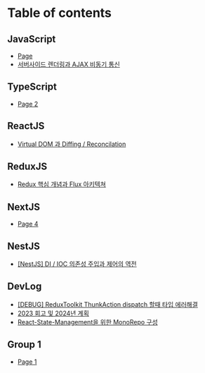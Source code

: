 # Table of contents

## JavaScript

* [Page](README.md)
* [서버사이드 렌더링과 AJAX 비동기 통신](javascript/ajax.md)

## TypeScript

* [Page 2](typescript/page-2.md)

## ReactJS

* [Virtual DOM 과 Diffing / Reconcilation](reactjs/virtual-dom-diffing-reconcilation.md)

## ReduxJS

* [Redux 핵심 개념과 Flux 아키텍쳐](reduxjs/redux-flux.md)

## NextJS

* [Page 4](nextjs/page-4.md)

## NestJS

* [\[NestJS\] DI / IOC 의존성 주입과 제어의 역전](nestjs/nestjs-di-ioc.md)

## DevLog

* [\[DEBUG\] ReduxToolkit ThunkAction dispatch 할때 타입 에러해결](devlog/debug-reduxtoolkit-thunkaction-dispatch.md)
* [2023 회고 및 2024년 계획](devlog/2023-2024.md)
* [React-State-Management을 위한 MonoRepo 구성](devlog/react-state-management-monorepo.md)

## Group 1

* [Page 1](group-1/page-1.md)

